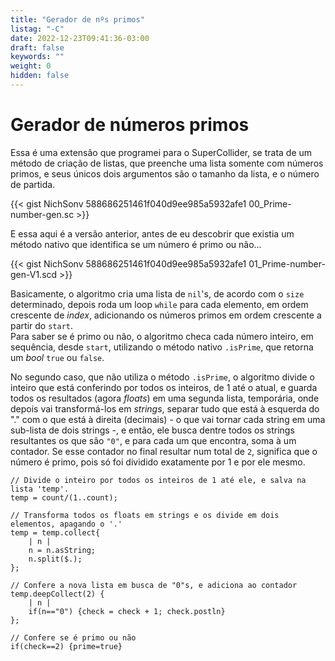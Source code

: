 ```yaml
---
title: "Gerador de nºs primos"
listag: "-C"
date: 2022-12-23T09:41:36-03:00
draft: false
keywords: ""
weight: 0
hidden: false
---
```

# Gerador de números primos

Essa é uma extensão que programei para o SuperCollider, se trata de um método de criação de listas, que preenche uma lista somente com números primos, e seus únicos dois argumentos são o tamanho da lista, e o número de partida.

{{< gist NichSonv 588686251461f040d9ee985a5932afe1 00_Prime-number-gen.sc >}}

E essa aqui é a versão anterior, antes de eu descobrir que existia um método nativo que identifica se um número é primo ou não...

{{< gist NichSonv 588686251461f040d9ee985a5932afe1 01_Prime-number-gen-V1.scd >}}

Basicamente, o algoritmo cria uma lista de `nil`'s, de acordo com o `size` determinado, depois roda um loop `while` para cada elemento, em ordem crescente de _index_, adicionando os números primos em ordem crescente a partir do `start`.  
Para saber se é primo ou não, o algoritmo checa cada número inteiro, em sequência, desde `start`, utilizando o método nativo `.isPrime`, que retorna um _bool_ `true` ou `false`.

No segundo caso, que não utiliza o método `.isPrime`, o algoritmo divide o inteiro que está conferindo por todos os inteiros, de 1 até o atual, e guarda todos os resultados (agora _floats_) em uma segunda lista, temporária, onde depois vai transformá-los em _strings_, separar tudo que está à esquerda do "." com o que está à direita (decimais) - o que vai tornar cada string em uma sub-lista de dois strings -, e então, ele busca dentre todos os strings resultantes os que são `"0"`, e para cada um que encontra, soma à um contador. Se esse contador no final resultar num total de `2`, significa que o número é primo, pois só foi dividido exatamente por 1 e por ele mesmo.

```sclang
// Divide o inteiro por todos os inteiros de 1 até ele, e salva na lista 'temp'.
temp = count/(1..count);

// Transforma todos os floats em strings e os divide em dois elementos, apagando o '.'
temp = temp.collect{
	| n |
	n = n.asString;
	n.split($.);
};

// Confere a nova lista em busca de "0"s, e adiciona ao contador
temp.deepCollect(2) {
	| n |
	if(n=="0") {check = check + 1; check.postln}
};

// Confere se é primo ou não
if(check==2) {prime=true}
```